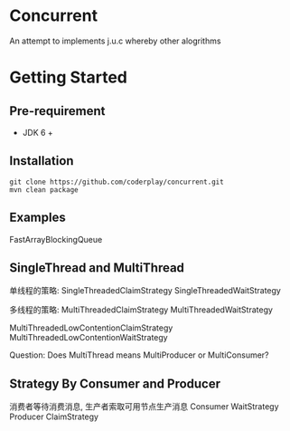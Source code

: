 Concurrent
==========

An attempt to implements j.u.c whereby other alogrithms

# Getting Started

## Pre-requirement
- JDK 6 +

## Installation
    git clone https://github.com/coderplay/concurrent.git
    mvn clean package

## Examples
FastArrayBlockingQueue

## SingleThread and MultiThread
单线程的策略:
  SingleThreadedClaimStrategy
  SingleThreadedWaitStrategy

多线程的策略:
  MultiThreadedClaimStrategy
  MultiThreadedWaitStrategy

  MultiThreadedLowContentionClaimStrategy
  MultiThreadedLowContentionWaitStrategy

Question: Does MultiThread means MultiProducer or MultiConsumer?

## Strategy By Consumer and Producer
消费者等待消费消息, 生产者索取可用节点生产消息
Consumer    WaitStrategy
Producer    ClaimStrategy




